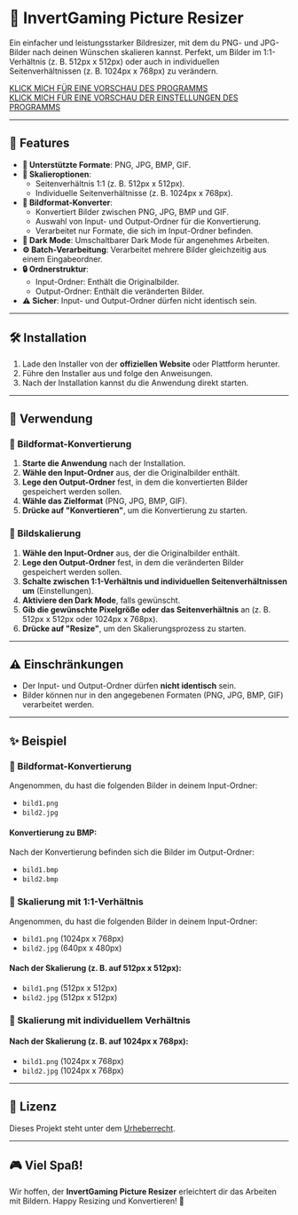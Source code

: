 # 🌟 InvertGaming Picture Resizer

Ein einfacher und leistungsstarker Bildresizer, mit dem du PNG- und JPG-Bilder nach deinen Wünschen skalieren kannst. Perfekt, um Bilder im 1:1-Verhältnis (z. B. 512px x 512px) oder auch in individuellen Seitenverhältnissen (z. B. 1024px x 768px) zu verändern.

[KLICK MICH FÜR EINE VORSCHAU DES PROGRAMMS](https://i.ibb.co/FJb0d1W/image.png)  
[KLICK MICH FÜR EINE VORSCHAU DER EINSTELLUNGEN DES PROGRAMMS](https://i.ibb.co/30DBN5R/image.png)

---

## 🚀 Features

- **🎨 Unterstützte Formate**: PNG, JPG, BMP, GIF.
- **📏 Skalieroptionen**:
  - Seitenverhältnis 1:1 (z. B. 512px x 512px).
  - Individuelle Seitenverhältnisse (z. B. 1024px x 768px).
- **🔄 Bildformat-Konverter**:
  - Konvertiert Bilder zwischen PNG, JPG, BMP und GIF.
  - Auswahl von Input- und Output-Ordner für die Konvertierung.
  - Verarbeitet nur Formate, die sich im Input-Ordner befinden.
- **🔦 Dark Mode**: Umschaltbarer Dark Mode für angenehmes Arbeiten.
- **⚙️ Batch-Verarbeitung**: Verarbeitet mehrere Bilder gleichzeitig aus einem Eingabeordner.
- **🔒 Ordnerstruktur**:
  - Input-Ordner: Enthält die Originalbilder.
  - Output-Ordner: Enthält die veränderten Bilder.
- **⚠ Sicher**: Input- und Output-Ordner dürfen nicht identisch sein.

---

## 🛠️ Installation

1. Lade den Installer von der **offiziellen Website** oder Plattform herunter.
2. Führe den Installer aus und folge den Anweisungen.
3. Nach der Installation kannst du die Anwendung direkt starten.

---

## 📖 Verwendung

### 🔄 Bildformat-Konvertierung

1. **Starte die Anwendung** nach der Installation.
2. **Wähle den Input-Ordner** aus, der die Originalbilder enthält.
3. **Lege den Output-Ordner** fest, in dem die konvertierten Bilder gespeichert werden sollen.
4. **Wähle das Zielformat** (PNG, JPG, BMP, GIF).
5. **Drücke auf "Konvertieren"**, um die Konvertierung zu starten.

### 📏 Bildskalierung

1. **Wähle den Input-Ordner** aus, der die Originalbilder enthält.
2. **Lege den Output-Ordner** fest, in dem die veränderten Bilder gespeichert werden sollen.
3. **Schalte zwischen 1:1-Verhältnis und individuellen Seitenverhältnissen um** (Einstellungen).
4. **Aktiviere den Dark Mode**, falls gewünscht.
5. **Gib die gewünschte Pixelgröße oder das Seitenverhältnis** an (z. B. 512px x 512px oder 1024px x 768px).
6. **Drücke auf "Resize"**, um den Skalierungsprozess zu starten.

---

## ⚠️ Einschränkungen

- Der Input- und Output-Ordner dürfen **nicht identisch** sein.
- Bilder können nur in den angegebenen Formaten (PNG, JPG, BMP, GIF) verarbeitet werden.

---

## ✨ Beispiel

### 🔄 Bildformat-Konvertierung

Angenommen, du hast die folgenden Bilder in deinem Input-Ordner:

- `bild1.png`  
- `bild2.jpg`  

#### Konvertierung zu BMP:
Nach der Konvertierung befinden sich die Bilder im Output-Ordner:

- `bild1.bmp`  
- `bild2.bmp`  

### 📏 Skalierung mit 1:1-Verhältnis

Angenommen, du hast die folgenden Bilder in deinem Input-Ordner:

- `bild1.png` (1024px x 768px)  
- `bild2.jpg` (640px x 480px)  

#### Nach der Skalierung (z. B. auf 512px x 512px):

- `bild1.png` (512px x 512px)  
- `bild2.jpg` (512px x 512px)  

### 📏 Skalierung mit individuellem Verhältnis

#### Nach der Skalierung (z. B. auf 1024px x 768px):

- `bild1.png` (1024px x 768px)  
- `bild2.jpg` (1024px x 768px)  

---

## 📜 Lizenz

Dieses Projekt steht unter dem [Urheberrecht](LICENSE).

---

## 🎮 Viel Spaß!

Wir hoffen, der **InvertGaming Picture Resizer** erleichtert dir das Arbeiten mit Bildern. Happy Resizing und Konvertieren! 🌈
